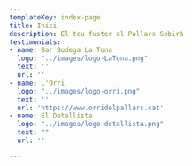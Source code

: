 ```yaml
---
templateKey: index-page
title: Inici
description: El teu fuster al Pallars Sobirà
testimonials:
- name: Bar Bodega La Tona
  logo: "../images/logo-LaTona.png"
  text: ''
  url: ''
- name: L'Orri
  logo: "../images/logo-orri.png"
  text: ''
  url: 'https://www.orridelpallars.cat'
- name: El Detallista
  logo: "../images/logo-detallista.png"
  text: ""
  url: ''

---
```

